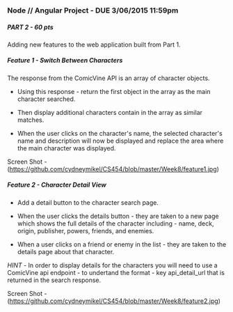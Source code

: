 ### Node // Angular Project - DUE 3/06/2015 11:59pm

##### PART 2 - 60 pts

Adding new features to the web application built from Part 1.


##### Feature 1 - Switch Between Characters

The response from the ComicVine API is an array of character objects.  

 - Using this response - return the first object in the array as the main character searched.

 - Then display additional characters contain in the array as similar matches.

 - When the user clicks on the character's name, the selected character's name and description will now be displayed and replace the area where the main character was displayed.

Screen Shot - (https://github.com/cydneymikel/CS454/blob/master/Week8/feature1.jpg)


##### Feature 2 - Character Detail View

 - Add a detail button to the character search page.
 
 - When the user clicks the details button - they are taken to a new page which shows the full details of the character including - name, deck, origin, publisher, powers, friends, and enemies.

 - When a user clicks on a friend or enemy in the list - they are taken to the details page about that character.

*HINT* - In order to display details for the characters you will need to use a ComicVine api endpoint - to undertand the format - key api_detail_url that is returned in the search response.

Screen Shot - (https://github.com/cydneymikel/CS454/blob/master/Week8/feature2.jpg)



